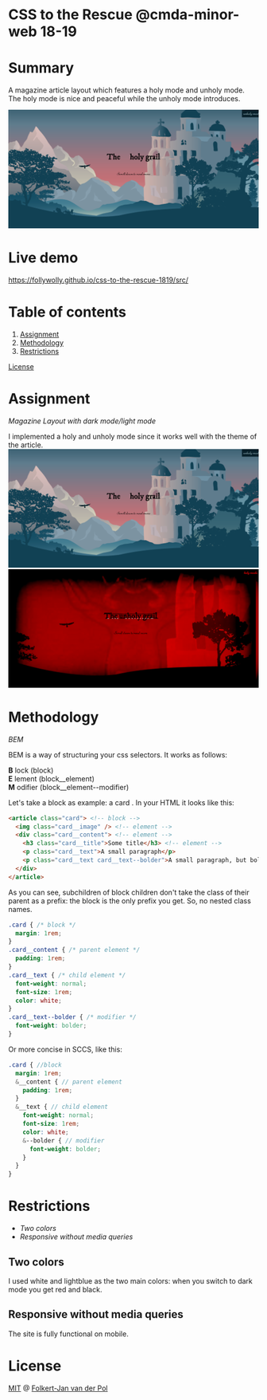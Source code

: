# CSS to the Rescue @cmda-minor-web 18-19

# Summary
A magazine article layout which features a holy mode and unholy mode.
The holy mode is nice and peaceful while the unholy mode introduces.

![screenshot of demo](docs/week3.png)

# Live demo
https://follywolly.github.io/css-to-the-rescue-1819/src/

# Table of contents
1. [Assignment](#assignment)
2. [Methodology](#methodology)
3. [Restrictions](#restrictions)

[License](#license)

# Assignment
_Magazine Layout with dark mode/light mode_

I implemented a holy and unholy mode since it works well with the theme of the article.
![screenshot of demo holy](docs/week3.png)
![screenshot of demo unholy](docs/week3-unholy.png)

# Methodology
_BEM_

BEM is a way of structuring your css selectors.
It works as follows:

**B** lock (block)   
**E** lement (block__element)    
**M** odifier (block__element--modifier)  

Let's take a block as example: a card .
In your HTML it looks like this:
```html
<article class="card"> <!-- block -->
  <img class="card__image" /> <!-- element -->
  <div class="card__content"> <!-- element -->
    <h3 class="card__title">Some title</h3> <!-- element -->
    <p class="card__text">A small paragraph</p>
    <p class="card__text card__text--bolder">A small paragraph, but bolder</p> <!--element with modifier -->
  </div>
</article>
```
As you can see, subchildren of block children don't take the class of their parent as a prefix: the block is the only prefix you get. So, no nested class names.

```css
.card { /* block */
  margin: 1rem;
}
.card__content { /* parent element */
  padding: 1rem;
}
.card__text { /* child element */
  font-weight: normal;
  font-size: 1rem;
  color: white;
}
.card__text--bolder { /* modifier */
  font-weight: bolder;
}
```

Or more concise in SCCS, like this:
```scss
.card { //block
  margin: 1rem;
  &__content { // parent element
    padding: 1rem;
  }
  &__text { // child element
    font-weight: normal;
    font-size: 1rem;
    color: white;
    &--bolder { // modifier
      font-weight: bolder;
    }
  }
}
```

# Restrictions
- _Two colors_
- _Responsive without media queries_

## Two colors
I used white and lightblue as the two main colors:
when you switch to dark mode you get red and black.

## Responsive without media queries
The site is fully functional on mobile.

# License
[MIT](LICENSE) @ [Folkert-Jan van der Pol](https://github.com/follywolly)
